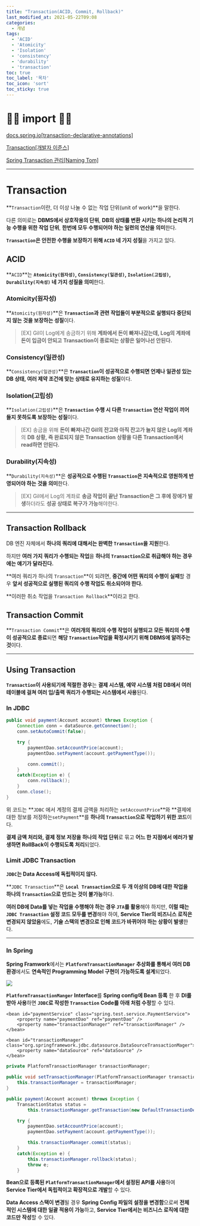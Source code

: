 ```yaml
---
title: "Transaction(ACID, Commit, Rollback)"
last_modified_at: 2021-05-22T09:08
categories: 
  - 개념
tags: 
  - 'ACID' 
  - 'Atomicity' 
  - 'Isolation' 
  - 'consistency' 
  - 'durability' 
  - 'transaction'
toc: true
toc_label: '목차'
toc_icon: 'sort'
toc_sticky: true
---
```


# 🙆‍♂️ import 🙇‍♂️

[docs.spring.io[transaction-declarative-annotations]](https://docs.spring.io/spring-framework/docs/current/reference/html/data-access.html#transaction-declarative-annotations)

[Transaction[개발자 이준스]](https://juns-lee.tistory.com/m/entry/Transaction?category=830260)

[Spring Transaction 관리[Naming Tom]](https://naming0617.tistory.com/32)


---

# Transaction

**`Transaction`이란, 더 이상 나눌 수 없는 작업 단위(unit of work)**을 말한다.

다른 의미로는 **DBMS에서 상호작용의 단위**, **DB의 상태를 변환 시키는 하나의 논리적 기능 수행을 위한 작업 단위**, **한번에 모두 수행되어야 하는 일련의 연산을 의미**한다.


**`Transaction`은 안전한 수행을 보장하기 위해 `ACID` 네 가지 성질**을 가지고 있다.



## ACID

**`ACID`**는 **`Atomicity(원자성)`, `Consistency(일관성)`, `Isolation(고립성)`, `Durability(지속성)` 네 가지 성질을 의미**한다.

### Atomicity(원자성)

**`Atomicity(원자성)`**은 **`Transaction`과 관련 작업들이 부분적으로 실행되다 중단되지 않는 것을 보장하는 성질**이다.

>[EX] Gil이 Log에게 송금하기 위해 **계좌에서 돈이 빠져나갔는데, Log의 계좌에 돈이 입금이 안되고** **Transaction이 종료되는 상황은 일어나선 안된다.**

### Consistency(일관성)

**`Consistency(일관성)`**은 **`Transaction`이 성공적으로 수행되면 언제나 일관성 있는 DB 상태, 여러 제약 조건에 맞는 상태로 유지하는 성질**이다.


### Isolation(고립성)

**`Isolation(고립성)`**은 **`Transaction` 수행 시 다른 `Transaction` 연산 작업이 끼어들지 못하도록 보장하는 성질**이다.

>[EX] 송금을 위해 **돈이 빠져나간 Gil의 잔고와 아직 잔고가 늘지 않은 Log의 계좌**의 **DB 상황, 즉 완료되지 않은 Transaction 상황을 다른 Transaction에서 read하면 안된다.**


### Durability(지속성)


**`Durability(지속성)`**은 **성공적으로 수행된 `Transaction`은 지속적으로 영원하게 반영되어야 하는 것을 의미**한다.

>[EX] Gil에서 Log의 계좌로 **송금 작업이 끝난 Transaction은 그 후에 장애가 발생**하더라도 **성공 상태로 복구가 가능**해야한다.

---

## Transaction Rollback

DB 엔진 자체에서 **하나의 쿼리에 대해서는 완벽한 `Transaction`을 지원**한다.

하지만 **여러 가지 쿼리가 수행되는 작업**을 **하나의 `Transaction`으로 취급해야 하는 경우에는 얘기가 달라진다.**

**여러 쿼리가 하나의 `Transaction`**이 되려면, **중간에 어떤 쿼리의 수행이 실패**할 경우 **앞서 성공적으로 실행된 쿼리의 수행 작업도 취소되어야 한다.**

**이러한 취소 작업을 `Transaction Rollback`**이라고 한다.


## Transaction Commit

**`Transaction Commit`**은 **여러개의 쿼리의 수행 작업이 실행되고 모든 쿼리의 수행이 성공적으로 종료**되면 **해당 `Transaction`작업을 확정시키기 위해 DBMS에 알려주는 것**이다.

---

## Using Transaction

**`Transaction`이 사용되기에 적절한 경우**는 **결제 시스템, 예약 시스템 처럼 DB에서 여러 테이블에 걸쳐 여러 입/출력 쿼리가 수행되는 시스템에서 사용**된다.


### In JDBC

```java
public void payment(Account account) throws Exception {
    Connection conn = dataSource.getConnection();  
    conn.setAutoCommit(false);

    try {
        paymentDao.setAccountPrice(account);
        paymentDao.setPayment(account.getPaymentType());

        conn.commit();
    }
    catch(Exception e) {
        conn.rollback();
    }
    conn.close();
}
```

위 코드는 **`JDBC` 에서 계정의 결제 금액을 처리하는 `setAccountPrice`**와 **결제에 대한 정보를 저장하는`setPayment`**를 **하나의  `Transaction`으로 작업하기 위한 코드**이다. 

**결제 금액 처리와, 결제 정보 저장을 하나의 작업 단위**로 묶고 **어느 한 지점에서 에러가 발생하면 RollBack이 수행되도록 처리**되었다.

### Limit JDBC Transaction

**`JDBC`는 Data Access에 독립적이지 않다.**

**`JDBC Transaction`**은 **`Local Transaction`으로 두 개 이상의 DB에 대한 작업을 하나의 `Transaction`으로 만드는 것이 불가능**하다.

**여러 DB에 Data를 넣는 작업을 수행해야 하는 경우 `JTA`를 활용**해야 하지만,
**이럴 때는 `JDBC Transaction` 설정 코드 모두를 변경**해야 하여,
**Service Tier의 비즈니스 로직은 변경되지 않았음**에도, **기술 스택의 변경으로 인해 코드가 바뀌어야 하는 상황이 발생**한다.

---

### In Spring

**Spring Framwork**에서는 **`PlatformTransactionManager` 추상화를 통해서 여러 DB 환경**에서도 **연속적인 Programming Model 구현이 가능하도록 설계**되었다.

![](https://images.velog.io/images/gillog/post/dbad2041-d5b9-4203-8fd3-e94f67c65b3f/image.png)

**`PlatformTransactionManger` Interface**를 **Spring config에 Bean 등록** 한 후 **DI를 받아 사용**하면 **`JDBC`로 작성한 `Transaction` Code를 아래 처럼 수정**할 수 있다.

```
<bean id="paymentService" class="spring.test.service.PaymentService">
    <property name="paymentDao" ref="paymentDao" />
    <property name="transactionManager" ref="transactionManager" />
</bean>

<bean id="transactionManager" class="org.springframework.jdbc.datasource.DataSourceTransactionMager">
    <property name="dataSource" ref="dataSource" />
</bean>
```

```java
private PlatformTransactionManager transactionManager;

public void setTransactionManager(PlatformTransactionManager transactionManager){
    this.transactionManager = transactionManager;
}

public payment(Account account) throws Exception {
    TransactionStatus status =
    	this.transactionManager.getTransaction(new DefaultTransactionDefinition());

    try {
        paymentDao.setAccountPrice(account);
        paymentDao.setPayment(account.getPaymentType());

        this.transactionManager.commit(status);
    }
    catch(Exception e) {
        this.transactionManager.rollback(status);
        throw e;
    }
```

**Bean으로 등록된 `PlatformTransactionManager`에서 설정된 API를 사용**하여 **Service Tier에서 독립적이고 확장적으로 개발**할 수 있다.

**Data Access 스택이 변경**될 경우 **Spring Config 파일의 설정을 변경함**으로써 **전체적인 시스템에 대한 일괄 적용이 가능**하고, **Service Tier에서는 비즈니스 로직에 대한 코드만 작성**할 수 있다.
